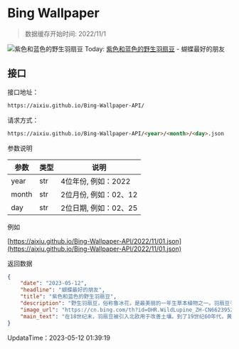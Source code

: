 # Bing Wallpaper

> 数据缓存开始时间: 2022/11/1

![紫色和蓝色的野生羽扇豆](https://cn.bing.com/th?id=OHR.WildLupine_ZH-CN6623952879_1920x1080.webp)
Today: [紫色和蓝色的野生羽扇豆](https://cn.bing.com/th?id=OHR.WildLupine_ZH-CN6623952879_1920x1080.webp) - 蝴蝶最好的朋友

## 接口

接口地址：

```html
https://aixiu.github.io/Bing-Wallpaper-API/
```

请求方式：

```html
https://aixiu.github.io/Bing-Wallpaper-API/<year>/<month>/<day>.json
```

参数说明

| 参数 | 类型 | 说明 |
| - | - | - |
| year | str | 4位年份, 例如：2022 |
| month | str | 2位月份, 例如：02、12 |
| day | str | 2位日期, 例如：02、25 |

例如

[https://aixiu.github.io/Bing-Wallpaper-API/2022/11/01.json](https://aixiu.github.io/Bing-Wallpaper-API/2022/11/01.json)

返回数据

```json
{
    "date": "2023-05-12",
    "headline": "蝴蝶最好的朋友",
    "title": "紫色和蓝色的野生羽扇豆",
    "description": "野生羽扇豆，俗称鲁冰花，是最美丽的一年生草本植物之一。羽扇豆于早春或初夏开放，花朵通常呈蓝色、粉色或紫色，当它们在草地和路边尽情绽放时，即使是最平凡的风景也变得亮眼起来。野生羽扇豆也是卡纳蓝蝴蝶用来保护卵的唯一一种植物，卡纳蓝蝴蝶的幼虫孵化后就以羽扇豆的叶子为食。",
    "image_url": "https://cn.bing.com/th?id=OHR.WildLupine_ZH-CN6623952879_1920x1080.webp",
    "main_text": "在18世纪末，羽扇豆被引入北欧用于改善土壤。到了19世纪60年代，黄花羽扇豆在波罗的海沿岸平原已经随处可见了。"
}
```

UpdataTime：2023-05-12 01:39:19
